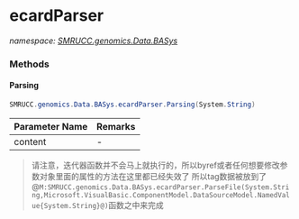 ﻿# ecardParser
_namespace: [SMRUCC.genomics.Data.BASys](./index.md)_





### Methods

#### Parsing
```csharp
SMRUCC.genomics.Data.BASys.ecardParser.Parsing(System.String)
```


|Parameter Name|Remarks|
|--------------|-------|
|content|-|

> 
>  请注意，迭代器函数并不会马上就执行的，所以byref或者任何想要修改参数对象里面的属性的方法在这里都已经失效了
>  所以tag数据被放到了@``M:SMRUCC.genomics.Data.BASys.ecardParser.ParseFile(System.String,Microsoft.VisualBasic.ComponentModel.DataSourceModel.NamedValue{System.String}@)``函数之中来完成
>  


